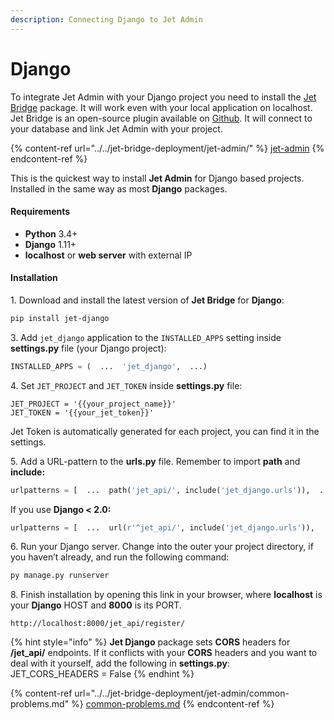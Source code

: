 ```yaml
---
description: Connecting Django to Jet Admin
---
```


# Django

To integrate Jet Admin with your Django project you need to install the [Jet Bridge](../../jet-bridge-deployment/jet-admin/) package. It will work even with your local application on localhost. Jet Bridge is an open-source plugin available on [Github](https://github.com/jet-admin/jet-bridge). It will connect to your database and link Jet Admin with your project.&#x20;

{% content-ref url="../../jet-bridge-deployment/jet-admin/" %}
[jet-admin](../../jet-bridge-deployment/jet-admin/)
{% endcontent-ref %}

This is the quickest way to install **Jet Admin** for Django based projects. Installed in the same way as most **Django** packages.&#x20;

#### Requirements

* **Python** 3.4+
* **Django** 1.11+
* **localhost** or **web server** with external IP

#### Installation

1\. Download and install the latest version of **Jet Bridge** for **Django**:

```bash
pip install jet-django
```

3\. Add `jet_django` application to the `INSTALLED_APPS` setting inside **settings.py** file (your Django project):

```python
INSTALLED_APPS = (  ...  'jet_django',  ...)
```

4\. Set `JET_PROJECT` and `JET_TOKEN` inside **settings.py** file:

```
JET_PROJECT = '{{your_project_name}}'
JET_TOKEN = '{{your_jet_token}}'
```

Jet Token is automatically generated for each project, you can find it in the settings.

5\. Add a URL-pattern to the **urls.py** file. Remember to import **path** and **include:**

```python
urlpatterns = [  ...  path('jet_api/', include('jet_django.urls')),  ...]
```

If you use **Django < 2.0:**

```python
urlpatterns = [  ...  url(r'^jet_api/', include('jet_django.urls')),  ...]
```

6\. Run your Django server. Change into the outer your project directory, if you haven’t already, and run the following command:

```python
py manage.py runserver
```

8\. Finish installation by opening this link in your browser, where **localhost** is your **Django** HOST and **8000** is its PORT.&#x20;

```http
http://localhost:8000/jet_api/register/
```

{% hint style="info" %}
**Jet Django** package sets **CORS** headers for **/jet\_api/** endpoints. If it conflicts with your **CORS** headers and you want to deal with it yourself, add the following in **settings.py**: \
JET\_CORS\_HEADERS = False
{% endhint %}

{% content-ref url="../../jet-bridge-deployment/jet-admin/common-problems.md" %}
[common-problems.md](../../jet-bridge-deployment/jet-admin/common-problems.md)
{% endcontent-ref %}

